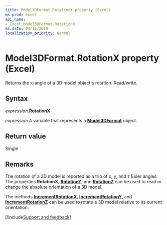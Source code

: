 ```yaml
---
title: Model3DFormat.RotationX property (Excel)
ms.prod: excel
api_name:
- Excel.Model3DFormat.RotationX
ms.date: 04/11/2019
localization_priority: Normal
---
```



# Model3DFormat.RotationX property (Excel)

Returns the x-angle of a 3D model object's rotation. Read/write.

## Syntax

_expression_.**RotationX**

_expression_ A variable that represents a **[Model3DFormat](Excel.Model3DFormat.md)** object.


## Return value

Single

## Remarks

The rotation of a 3D model is reported as a trio of x, y, and z Euler angles. The properties **RotationX**, **[RotationY](Excel.Model3DFormat.RotationY.md)**, and **[RotationZ](Excel.Model3DFormat.RotationZ.md)** can be used to read or change the absolute orientation of a 3D model.  

The methods **[IncrementRotationX](Excel.Model3DFormat.IncrementRotationX.md)**, **[IncrementRotationY](Excel.Model3DFormat.IncrementRotationY.md)**, and **[IncrementRotationZ](Excel.Model3DFormat.IncrementRotationZ.md)** can be used to rotate a 3D model relative to its current orientation.




[!include[Support and feedback](~/includes/feedback-boilerplate.md)]